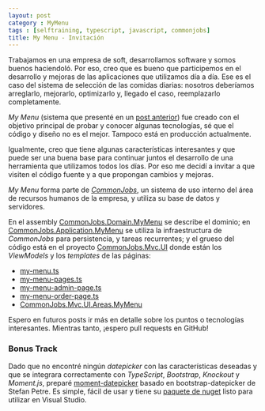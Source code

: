 ```yaml
---
layout: post
category : MyMenu
tags : [selftraining, typescript, javascript, commonjobs]
title: My Menu - Invitación
---
```


Trabajamos en una empresa de soft, desarrollamos software y somos buenos haciendoló. Por eso, creo que es bueno que participemos en el desarrollo y mejoras de las aplicaciones que utilizamos día a día. Ese es el caso del sistema de selección de las comidas diarias: nosotros deberíamos arreglarlo, mejorarlo, optimizarlo y, llegado el caso, reemplazarlo completamente.

_My Menu_ (sistema que presenté en un [post anterior][]) fue creado con el objetivo principal de probar y conocer algunas tecnologías, sé que el código y diseño no es el mejor. Tampoco está en producción actualmente. 

Igualmente, creo que tiene algunas características interesantes y que puede ser una buena base para continuar juntos el desarrollo de una herramienta que utilizamos todos los días. Por eso me decidí a invitar a que visiten el código fuente y a que propongan cambios y mejoras.

_My Menu_ forma parte de _[CommonJobs][]_, un sistema de uso interno del área de recursos humanos de la empresa, y utiliza su base de datos y servidores. 

En el assembly [CommonJobs.Domain.MyMenu][] se describe el dominio; en [CommonJobs.Application.MyMenu][] se utiliza la infraestructura de _CommonJobs_ para persistencia, y tareas recurrentes; y el grueso del código está en el proyecto [CommonJobs.Mvc.UI][] donde están los _ViewModels_ y los _templates_ de las páginas:

* [my-menu.ts][]
* [my-menu-pages.ts][]
* [my-menu-admin-page.ts][]
* [my-menu-order-page.ts][]
* [CommonJobs.Mvc.UI.Areas.MyMenu][]

Espero en futuros posts ir más en detalle sobre los puntos o tecnologías interesantes. Mientras tanto, ¡espero pull requests en GitHub!

### Bonus Track

Dado que no encontré ningún _datepicker_ con las características deseadas y que se integrara correctamente con _TypeScript_, _Bootstrap_, _Knockout_ y _Moment.js_, preparé [moment-datepicker][] basado en bootstrap-datepicker de Stefan Petre. Es simple, fácil de usar y tiene su [paquete de nuget][moment-datepicker-nuget] listo para utilizar en Visual Studio.


[post anterior]: http://makingsensers.wordpress.com/2012/12/26/self-training-my-menu/
[CommonJobs]: http://commonjobs.makingsense.com/documentation
[CommonJobs.Mvc.UI]: https://github.com/CommonJobs/CommonJobs/tree/master/source/CommonJobs/CommonJobs.Mvc.UI
[my-menu.ts]: https://github.com/CommonJobs/CommonJobs/blob/master/source/CommonJobs/CommonJobs.Mvc.UI/Scripts/my-menu.ts
[my-menu-pages.ts]: https://github.com/CommonJobs/CommonJobs/blob/master/source/CommonJobs/CommonJobs.Mvc.UI/Scripts/my-menu-pages.ts
[my-menu-admin-page.ts]: https://github.com/CommonJobs/CommonJobs/blob/master/source/CommonJobs/CommonJobs.Mvc.UI/Scripts/my-menu-admin-page.ts
[my-menu-order-page.ts]: https://github.com/CommonJobs/CommonJobs/blob/master/source/CommonJobs/CommonJobs.Mvc.UI/Scripts/my-menu-order-page.ts
[CommonJobs.Mvc.UI.Areas.MyMenu]: https://github.com/CommonJobs/CommonJobs/tree/master/source/CommonJobs/CommonJobs.Mvc.UI/Areas/MyMenu
[CommonJobs.Domain.MyMenu]: https://github.com/CommonJobs/CommonJobs/tree/master/source/CommonJobs/CommonJobs.Domain.MyMenu
[CommonJobs.Application.MyMenu]: https://github.com/CommonJobs/CommonJobs/tree/master/source/CommonJobs/CommonJobs.Application.MyMenu
[moment-datepicker]: http://makingsense.github.com/moment-datepicker/
[moment-datepicker-nuget]: https://nuget.org/packages/MomentDatepicker